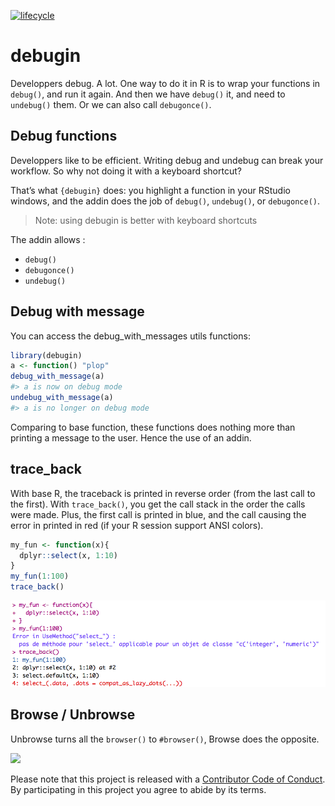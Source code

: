 <!-- README.md is generated from README.Rmd. Please edit that file -->
[![lifecycle](https://img.shields.io/badge/lifecycle-experimental-orange.svg)](https://img.shields.io/badge/lifecycle-experimental-orange.svg)

debugin
=======

Developpers debug. A lot. One way to do it in R is to wrap your
functions in `debug()`, and run it again. And then we have `debug()` it,
and need to `undebug()` them. Or we can also call `debugonce()`.

Debug functions
---------------

Developpers like to be efficient. Writing debug and undebug can break
your workflow. So why not doing it with a keyboard shortcut?

That’s what `{debugin}` does: you highlight a function in your RStudio
windows, and the addin does the job of `debug()`, `undebug()`, or
`debugonce()`.

> Note: using debugin is better with keyboard shortcuts

The addin allows :

-   `debug()`
-   `debugonce()`
-   `undebug()`

Debug with message
------------------

You can access the debug\_with\_messages utils functions:

``` r
library(debugin)
a <- function() "plop"
debug_with_message(a)
#> a is now on debug mode
undebug_with_message(a)
#> a is no longer on debug mode
```

Comparing to base function, these functions does nothing more than
printing a message to the user. Hence the use of an addin.

trace\_back
-----------

With base R, the traceback is printed in reverse order (from the last
call to the first). With `trace_back()`, you get the call stack in the
order the calls were made. Plus, the first call is printed in blue, and
the call causing the error in printed in red (if your R session support
ANSI colors).

``` r
my_fun <- function(x){
  dplyr::select(x, 1:10)
}
my_fun(1:100)
trace_back()
```

![](img/color_traceback.png)

Browse / Unbrowse
-----------------

Unbrowse turns all the `browser()` to `#browser()`, Browse does the
opposite.

![](img/unbrowse.gif)

Please note that this project is released with a [Contributor Code of
Conduct](CONDUCT.md). By participating in this project you agree to
abide by its terms.
